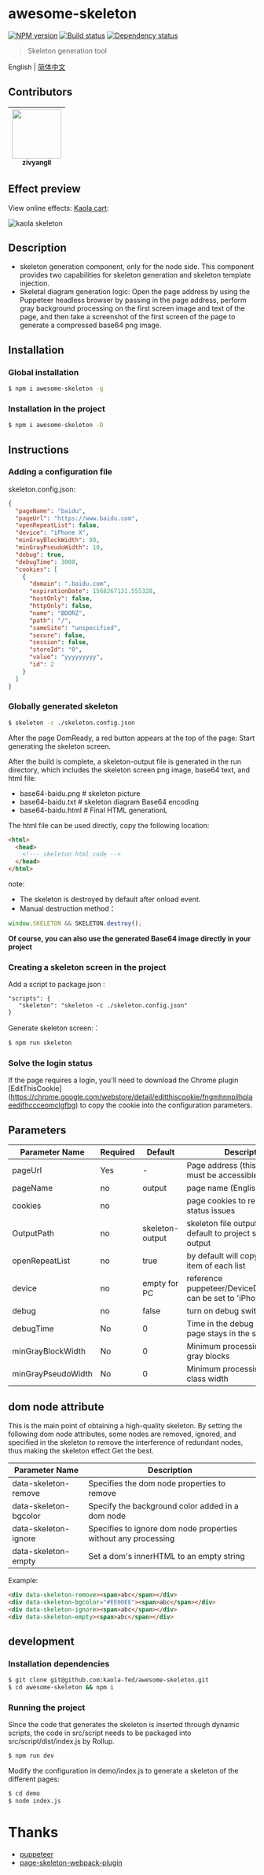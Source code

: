 # awesome-skeleton

[![NPM version][npm-image]][npm-url]
[![Build status][travis-image]][travis-url]
[![Dependency status][daviddm-image]][daviddm-url]

> Skeleton generation tool

English | [简体中文](./README-zh_CN.md)

<!-- GITCONTRIBUTOR_START -->

## Contributors

|[<img src="https://avatars1.githubusercontent.com/u/11460601?v=4" width="100px;"/><br/><sub><b>zivyangll</b></sub>](https://github.com/zivyangll)<br/>|
| :---: |

<!-- GITCONTRIBUTOR_END -->

## Effect preview

View online effects: [Kaola cart](https://m-buy.kaola.com/cart.html):

![kaola skeleton](https://user-images.githubusercontent.com/11460601/65293821-19225f00-db8f-11e9-802f-ef34458e9c58.jpg)

## Description
* skeleton generation component, only for the node side. This component provides two capabilities for skeleton generation and skeleton template injection.
* Skeletal diagram generation logic: Open the page address by using the Puppeteer headless browser by passing in the page address, perform gray background processing on the first screen image and text of the page, and then take a screenshot of the first screen of the page to generate a compressed base64 png image.

## Installation

### Global installation

```bash
$ npm i awesome-skeleton -g
```

### Installation in the project
```bash
$ npm i awesome-skeleton -D
```

## Instructions

### Adding a configuration file

skeleton.config.json:

```json
{
  "pageName": "baidu",
  "pageUrl": "https://www.baidu.com",
  "openRepeatList": false,
  "device": "iPhone X",
  "minGrayBlockWidth": 80,
  "minGrayPseudoWidth": 10,
  "debug": true,
  "debugTime": 3000,
  "cookies": [
    {
      "domain": ".baidu.com",
      "expirationDate": 1568267131.555328,
      "hostOnly": false,
      "httpOnly": false,
      "name": "BDORZ",
      "path": "/",
      "sameSite": "unspecified",
      "secure": false,
      "session": false,
      "storeId": "0",
      "value": "yyyyyyyyy",
      "id": 2
    }
  ]
}
```

### Globally generated skeleton

```bash
$ skeleton -c ./skeleton.config.json
```

After the page DomReady, a red button appears at the top of the page: Start generating the skeleton screen.

After the build is complete, a skeleton-output file is generated in the run directory, which includes the skeleton screen png image, base64 text, and html file:
- base64-baidu.png # skeleton picture
- base64-baidu.txt # skeleton diagram Base64 encoding
- base64-baidu.html # Final HTML generationL

The html file can be used directly, copy the following location:

```html
<html>
  <head>
    <!--- skeleton html code -->
  </head>
</html>
```

note:
- The skeleton is destroyed by default after onload event.
- Manual destruction method：

```js
window.SKELETON && SKELETON.destroy();
```

**Of course, you can also use the generated Base64 image directly in your project**

### Creating a skeleton screen in the project

Add a script to package.json :

```
"scripts": {
   "skeleton": "skeleton -c ./skeleton.config.json"
}
```

Generate skeleton screen:：

```bash
$ npm run skeleton
```

### Solve the login status

If the page requires a login, you'll need to download the Chrome plugin [EditThisCookie] (https://chrome.google.com/webstore/detail/editthiscookie/fngmhnnpilhplaeedifhccceomclgfbg) to copy the cookie into the configuration parameters.

## Parameters

| Parameter Name | Required | Default | Description |
| --- | --- | --- | --- |
| pageUrl | Yes | - | Page address (this address must be accessible) |
| pageName | no | output | page name (English only) |
| cookies | no | | page cookies to resolve login status issues |
OutputPath | no | skeleton-output | skeleton file output folder path, default to project skeleton-output |
| openRepeatList | no | true | by default will copy the first item of each list |
| device | no | empty for PC | reference puppeteer/DeviceDescriptors.js, can be set to 'iPhone 6 Plus' |
| debug | no | false | turn on debug switch |
| debugTime | No | 0 | Time in the debug mode, the page stays in the skeleton |
| minGrayBlockWidth | No | 0 | Minimum processing width of gray blocks |
| minGrayPseudoWidth | No | 0 | Minimum processing pseudo-class width |

## dom node attribute

This is the main point of obtaining a high-quality skeleton. By setting the following dom node attributes, some nodes are removed, ignored, and specified in the skeleton to remove the interference of redundant nodes, thus making the skeleton effect Get the best.

| Parameter Name | Description |
| --- | --- |
| data-skeleton-remove | Specifies the dom node properties to remove |
| data-skeleton-bgcolor | Specify the background color added in a dom node |
| data-skeleton-ignore | Specifies to ignore dom node properties without any processing |
| data-skeleton-empty | Set a dom's innerHTML to an empty string |

Example:

```html
<div data-skeleton-remove><span>abc</span></div>
<div data-skeleton-bgcolor="#EE00EE"><span>abc</span></div>
<div data-skeleton-ignore><span>abc</span></div>
<div data-skeleton-empty><span>abc</span></div>
```

## development

### Installation dependencies

```bash
$ git clone git@github.com:kaola-fed/awesome-skeleton.git
$ cd awesome-skeleton && npm i
```

### Running the project

Since the code that generates the skeleton is inserted through dynamic scripts, the code in src/script needs to be packaged into src/script/dist/index.js by Rollup.

```bash
$ npm run dev
```

Modify the configuration in demo/index.js to generate a skeleton of the different pages:

```bash
$ cd demo
$ node index.js
```

# Thanks

- [puppeteer](https://github.com/GoogleChrome/puppeteer)
- [page-skeleton-webpack-plugin](https://github.com/ElemeFE/page-skeleton-webpack-plugin)

[npm-image]: https://img.shields.io/npm/v/awesome-skeleton.svg?style=flat-square&logo=npm
[npm-url]: https://npmjs.org/package/awesome-skeleton
[travis-image]: https://img.shields.io/travis/kaola-fed/awesome-skeleton/master.svg?style=flat-square&logo=travis
[travis-url]: https://travis-ci.org/kaola-fed/awesome-skeleton
[daviddm-image]: https://img.shields.io/david/kaola-fed/awesome-skeleton.svg?style=flat-square
[daviddm-url]: https://david-dm.org/kaola-fed/awesome-skeleton
